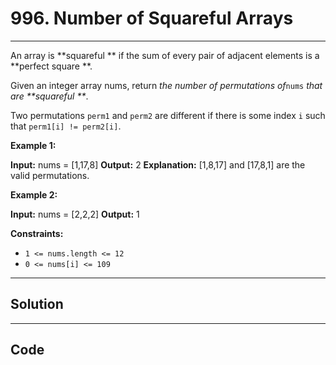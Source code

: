 # 996. Number of Squareful Arrays

---

An array is **squareful ** if the sum of every pair of adjacent elements is a **perfect square **.

Given an integer array nums, return _the number of permutations of_`nums` _that are **squareful **_.

Two permutations `perm1` and `perm2` are different if there is some index `i` such that `perm1[i] != perm2[i]`.

 

**Example 1:**


**Input:** nums = [1,17,8]
**Output:** 2
**Explanation:** [1,8,17] and [17,8,1] are the valid permutations.


**Example 2:**


**Input:** nums = [2,2,2]
**Output:** 1


 

**Constraints:**

  * `1 <= nums.length <= 12`
  * `0 <= nums[i] <= 109`

---

## Solution



---

## Code
```python


```